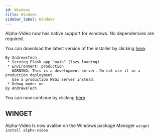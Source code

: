 ```yaml
---
id: Windows
title: Windows
sidebar_label: Windows
---
```


Alpha-Video now has native support for windows. No dependencies are required.

You can download the latest version of the installer by clicking [here](https://github.com/unofficial-skills/alpha-video/releases/download/1.7/alpha-video.exe).



```
By AndrewsTech
 * Serving Flask app "main" (lazy loading)
 * Environment: production
   WARNING: This is a development server. Do not use it in a production deployment.
   Use a production WSGI server instead.
 * Debug mode: on
By AndrewsTech

```

You can now continue by clicking [here](https://alpha-video.andrewstech.me/docs/doc4/)

## WINGET

Alpha-Video Is now avalibe on the Windows package Manager
``` winget install alpha-video ```
